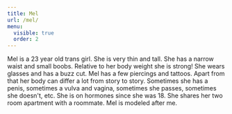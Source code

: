 ```yaml
---
title: Mel
url: /mel/
menu:
  visible: true
  order: 2
---
```


Mel is a 23 year old trans girl. She is very thin and tall. She has a narrow
waist and small boobs. Relative to her body weight she is strong! She wears
glasses and has a buzz cut. Mel has a few piercings and tattoos. Apart from that
her body can differ a lot from story to story. Sometimes she has a penis,
sometimes a vulva and vagina, sometimes she passes, sometimes she doesn't, etc.
She is on hormones since she was 18. She shares her two room apartment with a
roommate. Mel is modeled after me.
